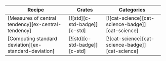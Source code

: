 | Recipe | Crates | Categories |
|--------|--------|------------|
| [Measures of central tendency][ex-central-tendency] | [![std][c-std-badge]][c-std] | [![cat-science][cat-science-badge]][cat-science] |
| [Computing standard deviation][ex-standard-deviation] | [![std][c-std-badge]][c-std] | [![cat-science][cat-science-badge]][cat-science] |

